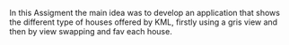 In this Assigment the main idea was to develop an application that shows the different type of houses offered by KML, firstly using a gris view and then by view swapping and fav each house.
